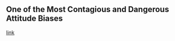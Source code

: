 ## One of the Most Contagious and Dangerous Attitude Biases

[link](https://www.psychologytoday.com/intl/blog/difference-opinion/202101/one-the-most-contagious-and-dangerous-attitude-biases)
